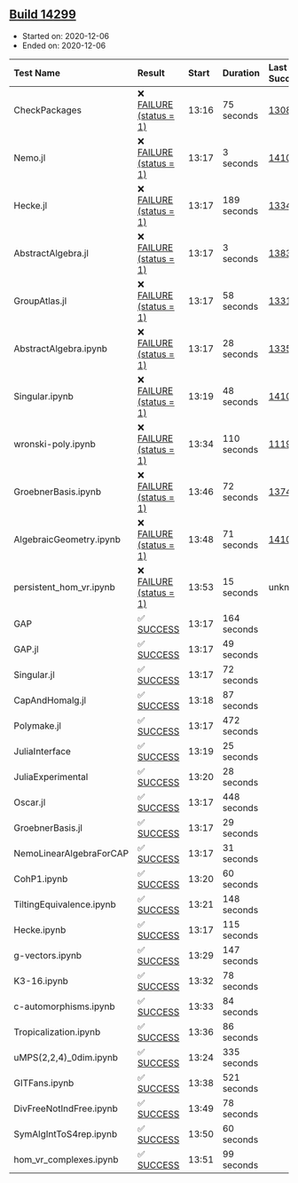 ## [Build 14299](https://oscarci.mathematik.uni-kl.de/job/oscar/14299/)

* Started on: 2020-12-06
* Ended on: 2020-12-06

| Test Name    | Result | Start | Duration | Last Success | First Failure |
|:-------------|:-------|:------|:---------|:-------------|:--------------|
| CheckPackages | ❌ [FAILURE (status = 1)](https://oscarci.mathematik.uni-kl.de/job/oscar/14299/artifact/logs/build-14299/CheckPackages.log) | 13:16 | 75 seconds | [13085](https://oscarci.mathematik.uni-kl.de/job/oscar/13085/) | [13086](https://oscarci.mathematik.uni-kl.de/job/oscar/13086/) |
| Nemo.jl | ❌ [FAILURE (status = 1)](https://oscarci.mathematik.uni-kl.de/job/oscar/14299/artifact/logs/build-14299/Nemo.jl.log) | 13:17 | 3 seconds | [14101](https://oscarci.mathematik.uni-kl.de/job/oscar/14101/) | [14102](https://oscarci.mathematik.uni-kl.de/job/oscar/14102/) |
| Hecke.jl | ❌ [FAILURE (status = 1)](https://oscarci.mathematik.uni-kl.de/job/oscar/14299/artifact/logs/build-14299/Hecke.jl.log) | 13:17 | 189 seconds | [13341](https://oscarci.mathematik.uni-kl.de/job/oscar/13341/) | [13342](https://oscarci.mathematik.uni-kl.de/job/oscar/13342/) |
| AbstractAlgebra.jl | ❌ [FAILURE (status = 1)](https://oscarci.mathematik.uni-kl.de/job/oscar/14299/artifact/logs/build-14299/AbstractAlgebra.jl.log) | 13:17 | 3 seconds | [13837](https://oscarci.mathematik.uni-kl.de/job/oscar/13837/) | [13838](https://oscarci.mathematik.uni-kl.de/job/oscar/13838/) |
| GroupAtlas.jl | ❌ [FAILURE (status = 1)](https://oscarci.mathematik.uni-kl.de/job/oscar/14299/artifact/logs/build-14299/GroupAtlas.jl.log) | 13:17 | 58 seconds | [13311](https://oscarci.mathematik.uni-kl.de/job/oscar/13311/) | [13312](https://oscarci.mathematik.uni-kl.de/job/oscar/13312/) |
| AbstractAlgebra.ipynb | ❌ [FAILURE (status = 1)](https://oscarci.mathematik.uni-kl.de/job/oscar/14299/artifact/logs/build-14299/AbstractAlgebra.ipynb.log) | 13:17 | 28 seconds | [13355](https://oscarci.mathematik.uni-kl.de/job/oscar/13355/) | [13356](https://oscarci.mathematik.uni-kl.de/job/oscar/13356/) |
| Singular.ipynb | ❌ [FAILURE (status = 1)](https://oscarci.mathematik.uni-kl.de/job/oscar/14299/artifact/logs/build-14299/Singular.ipynb.log) | 13:19 | 48 seconds | [14101](https://oscarci.mathematik.uni-kl.de/job/oscar/14101/) | [14102](https://oscarci.mathematik.uni-kl.de/job/oscar/14102/) |
| wronski-poly.ipynb | ❌ [FAILURE (status = 1)](https://oscarci.mathematik.uni-kl.de/job/oscar/14299/artifact/logs/build-14299/wronski-poly.ipynb.log) | 13:34 | 110 seconds | [11192](https://oscarci.mathematik.uni-kl.de/job/oscar/11192/) | [11193](https://oscarci.mathematik.uni-kl.de/job/oscar/11193/) |
| GroebnerBasis.ipynb | ❌ [FAILURE (status = 1)](https://oscarci.mathematik.uni-kl.de/job/oscar/14299/artifact/logs/build-14299/GroebnerBasis.ipynb.log) | 13:46 | 72 seconds | [13748](https://oscarci.mathematik.uni-kl.de/job/oscar/13748/) | [13749](https://oscarci.mathematik.uni-kl.de/job/oscar/13749/) |
| AlgebraicGeometry.ipynb | ❌ [FAILURE (status = 1)](https://oscarci.mathematik.uni-kl.de/job/oscar/14299/artifact/logs/build-14299/AlgebraicGeometry.ipynb.log) | 13:48 | 71 seconds | [14101](https://oscarci.mathematik.uni-kl.de/job/oscar/14101/) | [14102](https://oscarci.mathematik.uni-kl.de/job/oscar/14102/) |
| persistent_hom_vr.ipynb | ❌ [FAILURE (status = 1)](https://oscarci.mathematik.uni-kl.de/job/oscar/14299/artifact/logs/build-14299/persistent_hom_vr.ipynb.log) | 13:53 | 15 seconds | unknown | unknown |
| GAP | ✅ [SUCCESS](https://oscarci.mathematik.uni-kl.de/job/oscar/14299/artifact/logs/build-14299/GAP.log) | 13:17 | 164 seconds |  |  |
| GAP.jl | ✅ [SUCCESS](https://oscarci.mathematik.uni-kl.de/job/oscar/14299/artifact/logs/build-14299/GAP.jl.log) | 13:17 | 49 seconds |  |  |
| Singular.jl | ✅ [SUCCESS](https://oscarci.mathematik.uni-kl.de/job/oscar/14299/artifact/logs/build-14299/Singular.jl.log) | 13:17 | 72 seconds |  |  |
| CapAndHomalg.jl | ✅ [SUCCESS](https://oscarci.mathematik.uni-kl.de/job/oscar/14299/artifact/logs/build-14299/CapAndHomalg.jl.log) | 13:18 | 87 seconds |  |  |
| Polymake.jl | ✅ [SUCCESS](https://oscarci.mathematik.uni-kl.de/job/oscar/14299/artifact/logs/build-14299/Polymake.jl.log) | 13:17 | 472 seconds |  |  |
| JuliaInterface | ✅ [SUCCESS](https://oscarci.mathematik.uni-kl.de/job/oscar/14299/artifact/logs/build-14299/JuliaInterface.log) | 13:19 | 25 seconds |  |  |
| JuliaExperimental | ✅ [SUCCESS](https://oscarci.mathematik.uni-kl.de/job/oscar/14299/artifact/logs/build-14299/JuliaExperimental.log) | 13:20 | 28 seconds |  |  |
| Oscar.jl | ✅ [SUCCESS](https://oscarci.mathematik.uni-kl.de/job/oscar/14299/artifact/logs/build-14299/Oscar.jl.log) | 13:17 | 448 seconds |  |  |
| GroebnerBasis.jl | ✅ [SUCCESS](https://oscarci.mathematik.uni-kl.de/job/oscar/14299/artifact/logs/build-14299/GroebnerBasis.jl.log) | 13:17 | 29 seconds |  |  |
| NemoLinearAlgebraForCAP | ✅ [SUCCESS](https://oscarci.mathematik.uni-kl.de/job/oscar/14299/artifact/logs/build-14299/NemoLinearAlgebraForCAP.log) | 13:17 | 31 seconds |  |  |
| CohP1.ipynb | ✅ [SUCCESS](https://oscarci.mathematik.uni-kl.de/job/oscar/14299/artifact/logs/build-14299/CohP1.ipynb.log) | 13:20 | 60 seconds |  |  |
| TiltingEquivalence.ipynb | ✅ [SUCCESS](https://oscarci.mathematik.uni-kl.de/job/oscar/14299/artifact/logs/build-14299/TiltingEquivalence.ipynb.log) | 13:21 | 148 seconds |  |  |
| Hecke.ipynb | ✅ [SUCCESS](https://oscarci.mathematik.uni-kl.de/job/oscar/14299/artifact/logs/build-14299/Hecke.ipynb.log) | 13:17 | 115 seconds |  |  |
| g-vectors.ipynb | ✅ [SUCCESS](https://oscarci.mathematik.uni-kl.de/job/oscar/14299/artifact/logs/build-14299/g-vectors.ipynb.log) | 13:29 | 147 seconds |  |  |
| K3-16.ipynb | ✅ [SUCCESS](https://oscarci.mathematik.uni-kl.de/job/oscar/14299/artifact/logs/build-14299/K3-16.ipynb.log) | 13:32 | 78 seconds |  |  |
| c-automorphisms.ipynb | ✅ [SUCCESS](https://oscarci.mathematik.uni-kl.de/job/oscar/14299/artifact/logs/build-14299/c-automorphisms.ipynb.log) | 13:33 | 84 seconds |  |  |
| Tropicalization.ipynb | ✅ [SUCCESS](https://oscarci.mathematik.uni-kl.de/job/oscar/14299/artifact/logs/build-14299/Tropicalization.ipynb.log) | 13:36 | 86 seconds |  |  |
| uMPS(2,2,4)_0dim.ipynb | ✅ [SUCCESS](https://oscarci.mathematik.uni-kl.de/job/oscar/14299/artifact/logs/build-14299/uMPS-2-2-4-_0dim.ipynb.log) | 13:24 | 335 seconds |  |  |
| GITFans.ipynb | ✅ [SUCCESS](https://oscarci.mathematik.uni-kl.de/job/oscar/14299/artifact/logs/build-14299/GITFans.ipynb.log) | 13:38 | 521 seconds |  |  |
| DivFreeNotIndFree.ipynb | ✅ [SUCCESS](https://oscarci.mathematik.uni-kl.de/job/oscar/14299/artifact/logs/build-14299/DivFreeNotIndFree.ipynb.log) | 13:49 | 78 seconds |  |  |
| SymAlgIntToS4rep.ipynb | ✅ [SUCCESS](https://oscarci.mathematik.uni-kl.de/job/oscar/14299/artifact/logs/build-14299/SymAlgIntToS4rep.ipynb.log) | 13:50 | 60 seconds |  |  |
| hom_vr_complexes.ipynb | ✅ [SUCCESS](https://oscarci.mathematik.uni-kl.de/job/oscar/14299/artifact/logs/build-14299/hom_vr_complexes.ipynb.log) | 13:51 | 99 seconds |  |  |
